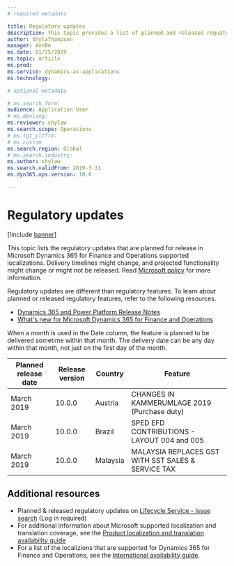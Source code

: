 ```yaml
---
# required metadata

title: Regulatory updates
description: This topic provides a list of planned and released reguatory updates for Microsoft Dynamics 365 for Finance and Operations.
author: ShylaThompson
manager: AnnBe
ms.date: 01/25/2019
ms.topic: article
ms.prod: 
ms.service: dynamics-ax-applications
ms.technology: 

# optional metadata

# ms.search.form:
audience: Application User
# ms.devlang: 
ms.reviewer: shylaw
ms.search.scope: Operations
# ms.tgt_pltfrm: 
# ms.custom
ms.search.region: Global
# ms.search.industry: 
ms.author: shylaw
ms.search.validFrom: 2019-3-31
ms.dyn365.ops.version: 10.0

---
```


# Regulatory updates

[!include [banner](../includes/banner.md)]

This topic lists the regulatory updates that are planned for release in Microsoft Dynamics 365 for Finance and Operations supported localizations. Delivery timelines might change, and projected functionality might change or might not be released. Read [Microsoft policy](https://go.microsoft.com/fwlink/p/?linkid=2007332) for more information. 

Regulatory updates are different than regulatory features. To learn about planned or released regulatory features, refer to the following resources.

- [Dynamics 365 and Power Platform Release Notes](https://docs.microsoft.com/business-applications-release-notes/index)
- [What's new for Microsoft Dynamics 365 for Finance and Operations](../../fin-and-ops/get-started/whats-new-changed.md)

When a month is used in the Date column, the feature is planned to be delivered sometime within that month. The delivery date can be any day within that month, not just on the first day of the month.

|Planned release date|Release version|Country|Feature|
|--------------------|---------------|-------|-------|
|      March 2019          |   10.0.0      | Austria      |   CHANGES IN KAMMERUMLAGE 2019 (Purchase duty)    |
|      March 2019          |   10.0.0      |   Brazil    |     SPED EFD CONTRIBUTIONS - LAYOUT  004 and 005  |
|      March 2019          |   10.0.0      |    Malaysia     |MALAYSIA REPLACES GST WITH SST SALES & SERVICE TAX        |

## Additional resources
- Planned & released regulatory updates on [Lifecycle Service - Issue search](https://lcs.dynamics.com/Logon/Index) (Log in required)
- For additional information about Microsoft supported localization and translation coverage, see the [Product localization and translation availability guide](http://download.microsoft.com/documents/en-us/dynamics/Dynamics_365_for_Finance_and_Operations_Product_Availability_Guide_July_2017.pdf)
- For a list of the localizions that are supported for Dynamics 365 for Finance and Operations, see the [International availability guide](https://aka.ms/dynamics_365_international_availability_deck).

